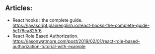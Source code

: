 ## Articles:
+ React hooks : the complete guide. https://javascript.plainenglish.io/react-hooks-the-complete-guide-5c176ca825f6
+ React Role Based Authorization. https://jasonwatmore.com/post/2019/02/01/react-role-based-authorization-tutorial-with-example

